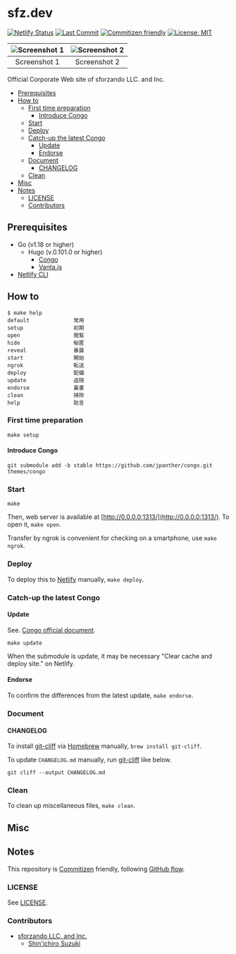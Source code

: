# sfz.dev

<!-- Badges -->
[![Netlify Status](https://api.netlify.com/api/v1/badges/32df5ba4-1ddb-4439-b630-ec8964cc1735/deploy-status)](https://app.netlify.com/sites/sfzdev/deploys)
[![Last Commit](https://img.shields.io/github/last-commit/sforzando/sfz.dev)](https://github.com/sforzando/sfz.dev/graphs/commit-activity)
[![Commitizen friendly](https://img.shields.io/badge/commitizen-friendly-brightgreen.svg)](http://commitizen.github.io/cz-cli/)
[![License: MIT](https://img.shields.io/badge/License-MIT-blue.svg)](https://opensource.org/licenses/MIT)

<!-- Screenshots -->
| ![Screenshot 1](https://placehold.jp/32/3d4070/ffffff/720x480.png?text=Screenshot%201) | ![Screenshot 2](https://placehold.jp/32/703d40/ffffff/720x480.png?text=Screenshot%202) |
|:--------------------------------------------------------------------------------------:|:--------------------------------------------------------------------------------------:|
|                                      Screenshot 1                                      |                                      Screenshot 2                                      |

<!-- Synopsis -->
Official Corporate Web site of sforzando LLC. and Inc.

<!-- TOC -->
- [Prerequisites](#prerequisites)
- [How to](#how-to)
  - [First time preparation](#first-time-preparation)
    - [Introduce Congo](#introduce-congo)
  - [Start](#start)
  - [Deploy](#deploy)
  - [Catch-up the latest Congo](#catch-up-the-latest-congo)
    - [Update](#update)
    - [Endorse](#endorse)
  - [Document](#document)
    - [CHANGELOG](#changelog)
  - [Clean](#clean)
- [Misc](#misc)
- [Notes](#notes)
  - [LICENSE](#license)
  - [Contributors](#contributors)

## Prerequisites

- Go (v1.18 or higher)
  - Hugo (v.0.101.0 or higher)
    - [Congo](https://github.com/jpanther/congo)
    - [Vanta.js](https://github.com/tengbao/vanta)
- [Netlify CLI](https://docs.netlify.com/cli/get-started/)

## How to

```shell
$ make help
default              常用
setup                初期
open                 閲覧
hide                 秘匿
reveal               暴露
start                開始
ngrok                転送
deploy               配備
update               追随
endorse              裏書
clean                掃除
help                 助言
```

### First time preparation

```shell
make setup
```

#### Introduce Congo

```shell
git submodule add -b stable https://github.com/jpanther/congo.git themes/congo
```

### Start

```shell
make
```

Then, web server is available at [http://0.0.0.0:1313/](http://0.0.0.0:1313/).
To open it, `make open`.

Transfer by ngrok is convenient for checking on a smartphone, use `make ngrok`.

### Deploy

To deploy this to [Netlify](https://www.netlify.com) manually, `make deploy`.

### Catch-up the latest Congo

#### Update

See. [Congo official document](https://jpanther.github.io/congo/docs/installation/#installing-updates).

```shell
make update
```

When the submodule is update, it may be necessary "Clear cache and deploy site." on Netlify.

#### Endorse

To confirm the differences from the latest update, `make endorse`.

### Document

#### CHANGELOG

To install [git-cliff](https://github.com/orhun/git-cliff) via [Homebrew](https://brew.sh) manually, `brew install git-cliff`.

To update `CHANGELOG.md` manually, run [git-cliff](https://github.com/orhun/git-cliff) like below.

```shell
git cliff --output CHANGELOG.md
```

### Clean

To clean up miscellaneous files, `make clean`.

## Misc

## Notes

This repository is [Commitizen](https://commitizen.github.io/cz-cli/) friendly, following [GitHub flow](https://docs.github.com/en/get-started/quickstart/github-flow).

### LICENSE

See [LICENSE](LICENSE).

### Contributors

- [sforzando LLC. and Inc.](https://sforzando.co.jp/)
  - [Shin'ichiro Suzuki](https://github.com/shin-sforzando)
